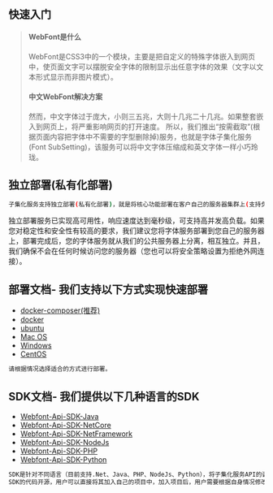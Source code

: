 ## 快速入门

> #### WebFont是什么
> WebFont是CSS3中的一个模块，主要是把自定义的特殊字体嵌入到网页中，使页面文字可以摆脱安全字体的限制显示出任意字体的效果（文字以文本形式显示而非图片模式）。
> #### 中文WebFont解决方案
> 然而，中文字体过于庞大，小则三五兆，大则十几兆二十几兆。如果整套嵌入到网页上，将严重影响网页的打开速度。
> 所以，我们推出“按需截取”(根据页面内容把字体中不需要的字型删除掉)服务，也就是字体子集化服务(Font SubSetting)，该服务可以将中文字体压缩成和英文字体一样小巧玲珑。

## 独立部署(私有化部署)
```sh
子集化服务支持独立部署(私有化部署)，就是将核心功能部署在客户自己的服务器集群上(支持负载均衡、支持K8S等)。

```

独立部署服务已实现高可用性，响应速度达到毫秒级，可支持高并发高负载。如果您对稳定性和安全性有较高的要求，我们建议您将字体服务部署到您自己的服务器上，部署完成后，您的字体服务就从我们的公共服务器上分离，相互独立。并且，我们确保不会在任何时候访问您的服务器（您也可以将安全策略设置为拒绝外网连接）。


## 部署文档- 我们支持以下方式实现快速部署


- [docker-composer(推荐)](docker-compose.md "docker-composer")
- [docker](docker.md "docker")
- [ubuntu](ubuntu.md "ubuntu")
- [Mac OS](macos.md "Mac OS")
- [Windows](windows.md "Mac OS")
- [CentOS](centos.md "CentOS")
  
```sh
请根据情况选择适合的方式进行部署。
```
## SDK文档- 我们提供以下几种语言的SDK

- [Webfont-Api-SDK-Java](SDK/webfont-SDK-java(for1.22.2)/README.md "Java")
- [Webfont-Api-SDK-NetCore](sdk-netcore.md "NetCore")
- [Webfont-Api-SDK-NetFramework](sdk-netframework.md "NetFramework")
- [Webfont-Api-SDK-NodeJs](sdk-nodejs.md "NodeJs")
- [Webfont-Api-SDK-PHP](sdk-php.md "PHP")
- [Webfont-Api-SDK-Python](sdk-python.md "Python")
```sh
SDK是针对不同语言（目前支持.Net、Java、PHP、NodeJs、Python），将子集化服务API的调用方法打包封装，制作成方便用户调用的工具包。
SDK的代码开源，用户可以直接将其加入自己的项目中，加入项目后，用户需要根据自身情况修改源码中的存储方法，使API返回的字体文件能够保存在用户自己的存储空间里。
```
